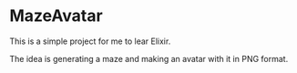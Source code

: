# MazeAvatar

This is a simple project for me to lear Elixir.

The idea is generating a maze and making an avatar with it in PNG format.